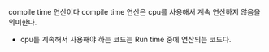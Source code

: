 compile time 연산이다
compile time 연산은 cpu를 사용해서 계속 연산하지 않음을 의미한다.
- cpu를 계속해서 사용해야 하는 코드는 Run time 중에 연산되는 코드다.